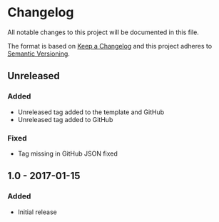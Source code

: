 # Changelog

All notable changes to this project will be documented in this file.

The format is based on [Keep a Changelog](http://keepachangelog.com/en/1.0.0/)
and this project adheres to [Semantic Versioning](http://semver.org/spec/v2.0.0.html).

## Unreleased
### Added
- Unreleased tag added to the template and GitHub
- Unreleased tag added to GitHub

### Fixed
- Tag missing in GitHub JSON fixed

## 1.0 - 2017-01-15

### Added

- Initial release